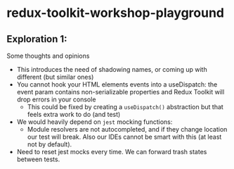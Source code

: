 # redux-toolkit-workshop-playground
## Exploration 1:

Some thoughts and opinions
- This introduces the need of shadowing names, or coming up with different (but similar ones)
- You cannot hook your HTML elements events into a useDispatch: the event param contains non-serializable properties and Redux Toolkit will drop errors in your console
  - This could be fixed by creating a `useDispatch()` abstraction but that feels extra work to do (and test)
- We would heavily depend on `jest`  mocking functions:
  - Module resolvers are not autocompleted, and if they change location our test will break. Also our IDEs cannot be smart with this (at least not by default).
- Need to reset jest mocks every time. We can forward trash states between tests.

